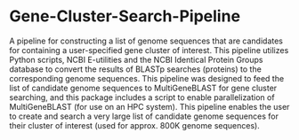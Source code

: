 # Gene-Cluster-Search-Pipeline
A  pipeline for constructing a list of genome sequences that are candidates for containing a user-specified gene cluster of interest. This pipeline utilizes Python scripts, NCBI E-utilities and the NCBI Identical Protein Groups database to convert the results of BLASTp searches (proteins) to the corresponding genome sequences. This pipeline was designed to feed the list of candidate genome sequences to MultiGeneBLAST for gene cluster searching, and this package includes a script to enable parallelization of MultiGeneBLAST (for use on an HPC system). This pipeline enables the user to create and search a very large list of candidate genome sequences for their cluster of interest (used for approx. 800K genome sequences).
